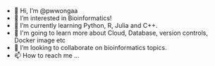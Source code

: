 - 👋 Hi, I’m @pwwongaa
- 👀 I’m interested in Bioinformatics!
- 🌱 I’m currently learning Python, R, Julia and C++.
- 🌱 I'm going to learn more about Cloud, Database, version controls, Docker image etc
- 💞️ I’m looking to collaborate on bioinformatics topics.
- 📫 How to reach me ...

<!---
pwwongaa/pwwongaa is a ✨ special ✨ repository because its `README.md` (this file) appears on your GitHub profile.
You can click the Preview link to take a look at your changes.
--->
